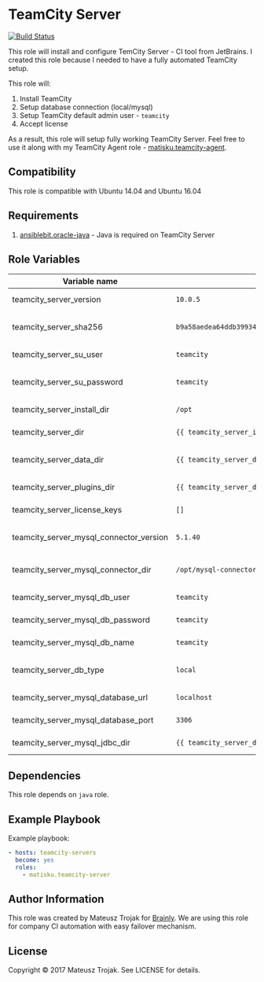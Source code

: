 TeamCity Server
=========

[![Build Status](https://travis-ci.org/matisku/ansible-teamcity-server.svg?branch=master)](https://travis-ci.org/matisku/ansible-teamcity-server)

This role will install and configure TemCity Server - CI tool from JetBrains.
I created this role because I needed to have a fully automated TeamCity setup.

This role will:
1. Install TeamCity
2. Setup database connection (local/mysql)
3. Setup TeamCity default admin user - `teamcity`
4. Accept license

As a result, this role will setup fully working TeamCity Server.
Feel free to use it along with my TeamCity Agent role - [matisku.teamcity-agent](https://github.com/matisku/ansible-teamcity-agent).

## Compatibility
This role is compatible with Ubuntu 14.04 and Ubuntu 16.04

## Requirements
1. [ansiblebit.oracle-java](https://github.com/ansiblebit/oracle-java) - Java is required on TeamCity Server

## Role Variables
| Variable name                           | Default value                                                      | Description                      |
|-----------------------------------------|--------------------------------------------------------------------|----------------------------------|
| teamcity_server_version                 | `10.0.5`                                                           | TeamCity version to install      |
| teamcity_server_sha256                  | `b9a58aedea64ddb399344316ee720d32f4b85dbeae17c1395561e7a87b185a0e` | sha256 for TeamCity package      |
| teamcity_server_su_user                 | `teamcity`                                                         | Admin user name for TeamCity     |
| teamcity_server_su_password             | `teamcity`                                                         | Admin user password for TeamCity |
| teamcity_server_install_dir             | `/opt`                                                             | TeamCity unpack dir              |
| teamcity_server_dir                     | `{{ teamcity_server_install_dir }}/TeamCity`                       | TeamCity install dir             |
| teamcity_server_data_dir                | `{{ teamcity_server_dir }}/BuildServer`                            | TeamCity data/conf/plugins dir   |
| teamcity_server_plugins_dir             | `{{ teamcity_server_data_dir }}/plugins`                           | TeamCity plugins dir             |
| teamcity_server_license_keys            | `[]`                                                               | List of TeamCity Licenses        |
| teamcity_server_mysql_connector_version | `5.1.40`                                                           | MySQL connector version          |
| teamcity_server_mysql_connector_dir     | `/opt/mysql-connector`                                             | MySQL connector install dir      |
| teamcity_server_mysql_db_user           | `teamcity`                                                         | TeamCity MySQL user name         |
| teamcity_server_mysql_db_password       | `teamcity`                                                         | TeamCity MySQL user password     |
| teamcity_server_mysql_db_name           | `teamcity`                                                         | TeamCity MySQL database          |
| teamcity_server_db_type                 | `local`                                                            | Database version: local or mysql |
| teamcity_server_mysql_database_url      | `localhost`                                                        | MySQL database URL               |
| teamcity_server_mysql_database_port     | `3306`                                                             | MySQL database port              |
| teamcity_server_mysql_jdbc_dir          | `{{ teamcity_server_data_dir }}/lib/jdbc`                          | MySQL JDBC driver location       |

## Dependencies
This role depends on `java` role. 

## Example Playbook
Example playbook:

```yaml
- hosts: teamcity-servers
  become: yes 
  roles:
    - matisku.teamcity-server
```

## Author Information
This role was created by Mateusz Trojak for [Brainly](http://www.brainly.com).
We are using this role for company CI automation with easy failover mechanism.

## License
Copyright © 2017 Mateusz Trojak. See LICENSE for details.

